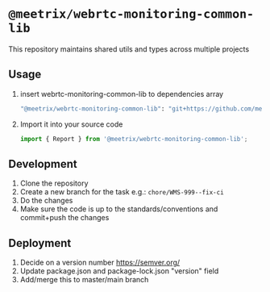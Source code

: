 # `@meetrix/webrtc-monitoring-common-lib`

This repository maintains shared utils and types across multiple projects

## Usage

1. insert webrtc-monitoring-common-lib to dependencies array
   ```sh
   "@meetrix/webrtc-monitoring-common-lib": "git+https://github.com/meetrix/webrtc-monitoring-common-lib.git",
   ```
2. Import it into your source code

   ```js
   import { Report } from '@meetrix/webrtc-monitoring-common-lib';
   ```

## Development

1. Clone the repository
2. Create a new branch for the task e.g.: `chore/WMS-999--fix-ci`
3. Do the changes
4. Make sure the code is up to the standards/conventions and commit+push the changes

## Deployment

1. Decide on a version number https://semver.org/
2. Update package.json and package-lock.json "version" field
3. Add/merge this to master/main branch
